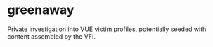 # greenaway
Private investigation into VUE victim profiles, potentially seeded with content assembled by the VFI.
